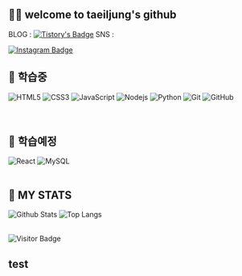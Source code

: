 ## 🏴‍☠️ welcome to taeiljung's github
<!-- <img src="https://raw.githubusercontent.com/aemmadi/aemmadi/master/wave.gif" width="30px"> -->

BLOG : 
[![Tistory's Badge](https://github-readme-tistory-card.vercel.app/api/badge?name={insert_name}&theme={insert_theme})](https://github.com/loosie/github-readme-tistory-card)
SNS  :


<!-- [![Linkedin Badge](https://img.shields.io/badge/-anirudhemmadi-blue?style=flat-square&logo=Linkedin&logoColor=white&link=https://www.linkedin.com/in/anirudhemmadi/)](https://www.linkedin.com/in/anirudhemmadi/) -->

[![Instagram Badge](https://img.shields.io/badge/-eholz__-purple?style=flat-square&logo=instagram&logoColor=white&link=https://instagram.com/eholz_/)](https://instagram.com/eholz_)

<!-- [![Medium Badge](https://img.shields.io/badge/-@aemmadi-03a57a?style=flat-square&labelColor=000000&logo=Medium&link=https://medium.com/@aemmadi/)](https://medium.com/@aemmadi)
[![Gmail Badge](https://img.shields.io/badge/-kanna6501@gmail.com-c14438?style=flat-square&logo=Gmail&logoColor=white&link=mailto:kanna6501@gmail.com)](mailto:kanna6501@gmail.com) -->

## 🙈 학습중

![HTML5](https://img.shields.io/badge/-HTML5-E34F26?style=flat-square&logo=html5&logoColor=white)
![CSS3](https://img.shields.io/badge/-CSS3-1572B6?style=flat-square&logo=css3)
![JavaScript](https://img.shields.io/badge/-JavaScript-black?style=flat-square&logo=javascript)
![Nodejs](https://img.shields.io/badge/-Nodejs-black?style=flat-square&logo=Node.js)
![Python](https://img.shields.io/badge/-Python-black?style=flat-square&logo=Python)
![Git](https://img.shields.io/badge/-Git-black?style=flat-square&logo=git)
![GitHub](https://img.shields.io/badge/-GitHub-181717?style=flat-square&logo=github)
</br>
</br>
</br>
<!-- ![Java](https://img.shields.io/badge/-java-E34A86?style=flat-square&logo=java) -->


<!-- ![Bootstrap](https://img.shields.io/badge/-Bootstrap-563D7C?style=flat-square&logo=bootstrap)
![TypeScript](https://img.shields.io/badge/-TypeScript-007ACC?style=flat-square&logo=typescript)
![MongoDB](https://img.shields.io/badge/-MongoDB-black?style=flat-square&logo=mongodb)
![Redis](https://img.shields.io/badge/-Redis-black?style=flat-square&logo=Redis)
![ElasticSearch](https://img.shields.io/badge/-ElasticSearch-005571?style=flat-square&logo=elasticsearch)
![GraphQL](https://img.shields.io/badge/-GraphQL-E10098?style=flat-square&logo=graphql)
![Apollo GraphQL](https://img.shields.io/badge/-Apollo%20GraphQL-311C87?style=flat-square&logo=apollo-graphql)
![PostgreSQL](https://img.shields.io/badge/-PostgreSQL-336791?style=flat-square&logo=postgresql) -->

<!-- ![Heroku](https://img.shields.io/badge/-Heroku-430098?style=flat-square&logo=heroku)
![Docker](https://img.shields.io/badge/-Docker-black?style=flat-square&logo=docker)
![DigitalOcean](https://img.shields.io/badge/-Digital%20Ocean-darkblue?style=flat-square&logo=digitalocean)
![Amazon AWS](https://img.shields.io/badge/Amazon%20AWS-232F3E?style=flat-square&logo=amazon-aws)
![Microsoft Azure](https://img.shields.io/badge/Microsoft%20Azure-232F7E?style=flat-square&logo=microsoft-azure) -->
<!-- ![Google Cloud](https://img.shields.io/badge/Google%20Cloud-black?style=flat-square&logo=google-cloud) -->

<!-- ![GitLab](https://img.shields.io/badge/-GitLab-FCA121?style=flat-square&logo=gitlab)
![BitBucket](https://img.shields.io/badge/-BitBucket-darkblue?style=flat-square&logo=bitbucket)
![Raspberry Pi](https://img.shields.io/badge/-Raspberry%20Pi-C51A4A?style=flat-square&logo=Raspberry-Pi) -->

## 🙉 학습예정

![React](
https://img.shields.io/badge/-React-61DBFB?style=flat-square&logo=react&logoColor=black)
![MySQL](https://img.shields.io/badge/-MySQL-F29111?style=flat-square&logo=mysql&logoColor=black)
</br>
</br>

## 🙊 MY STATS 
![Github Stats](https://github-readme-stats.vercel.app/api?username=taeiljung&count_private=true&show_icons=true&include_all_commits=true)
![Top Langs](https://github-readme-stats.vercel.app/api/top-langs/?username=taeiljung&hide=TeX&layout=compact)
</br>
</br>

![Visitor Badge](https://visitor-badge.laobi.icu/badge?page_id=taeiljung.taeiljung)

## test

